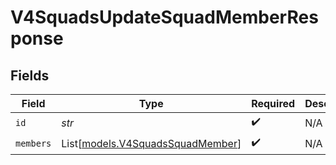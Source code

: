 # V4SquadsUpdateSquadMemberResponse


## Fields

| Field                                                                | Type                                                                 | Required                                                             | Description                                                          |
| -------------------------------------------------------------------- | -------------------------------------------------------------------- | -------------------------------------------------------------------- | -------------------------------------------------------------------- |
| `id`                                                                 | *str*                                                                | :heavy_check_mark:                                                   | N/A                                                                  |
| `members`                                                            | List[[models.V4SquadsSquadMember](../models/v4squadssquadmember.md)] | :heavy_check_mark:                                                   | N/A                                                                  |